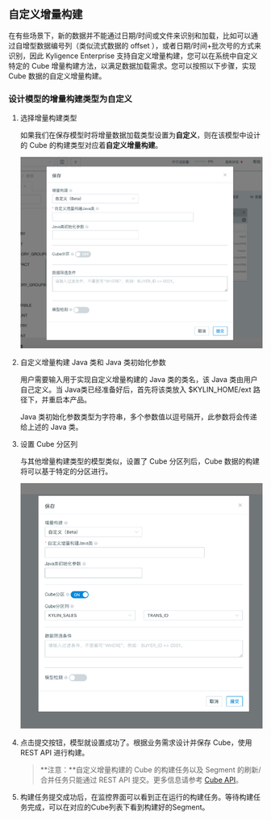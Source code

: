 ## 自定义增量构建

在有些场景下，新的数据并不能通过日期/时间或文件来识别和加载，比如可以通过自增型数据编号列（类似流式数据的 offset ），或者日期/时间+批次号的方式来识别，因此 Kyligence Enterprise 支持自定义增量构建，您可以在系统中自定义特定的 Cube 增量构建方法，以满足数据加载需求。您可以按照以下步骤，实现 Cube 数据的自定义增量构建。



### 设计模型的增量构建类型为自定义

1. 选择增量构建类型

   如果我们在保存模型时将增量数据加载类型设置为**自定义**，则在该模型中设计的 Cube 的构建类型对应着**自定义增量构建**。

   ![保存模型](images/customize_build_save_model.png)

2. 自定义增量构建 Java 类和 Java 类初始化参数

   用户需要输入用于实现自定义增量构建的 Java 类的类名，该 Java 类由用户自己定义。当 Java类已经准备好后，首先将该类放入 $KYLIN_HOME/ext 路径下，并重启本产品。

   Java 类初始化参数类型为字符串，多个参数值以逗号隔开，此参数将会传递给上述的 Java 类。

3. 设置 Cube 分区列

   与其他增量构建类型的模型类似，设置了 Cube 分区列后，Cube 数据的构建将可以基于特定的分区进行。

   ![Cube 分区](images/customize_build_save_model_partition.png)

4. 点击提交按钮，模型就设置成功了。根据业务需求设计并保存 Cube，使用 REST API 进行构建。

   > **注意：**自定义增量构建的 Cube 的构建任务以及 Segment 的刷新/合并任务只能通过 REST API 提交。更多信息请参考 [Cube API](../../rest/cube_api.cn.md)。

5. 构建任务提交成功后，在监控界面可以看到正在运行的构建任务。等待构建任务完成，可以在对应的Cube列表下看到构建好的Segment。